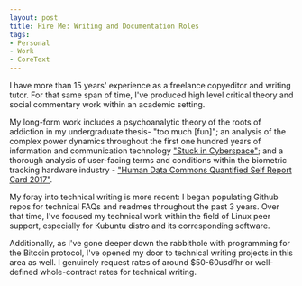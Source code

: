 ```yaml
---
layout: post
title: Hire Me: Writing and Documentation Roles
tags:
- Personal
- Work
- CoreText
---
```


I have more than 15 years' experience as a freelance copyeditor and writing tutor. For that same span of time, I've produced high level critical theory and social commentary work within an academic setting. 

My long-form work includes a psychoanalytic theory of the roots of addiction in my undergraduate thesis- "too much [fun]"; an analysis of the complex power dynamics throughout the first one hundred years of information and communication technology ["Stuck in Cyberspace"](http://stuckincyber.space); and a thorough analysis of user-facing terms and conditions within the biometric tracking hardware industry - ["Human Data Commons Quantified Self Report Card 2017"](https://humandatacommons.org/quantified-self/).

My foray into technical writing is more recent: I began populating Github repos for technical FAQs and readmes throughout the past 3 years. Over that time, I've focused my technical work within the field of Linux peer support, especially for Kubuntu distro and its corresponding software. 

Additionally, as I've gone deeper down the rabbithole with programming for the Bitcoin protocol, I've opened my door to technical writing projects in this area as well. I genuinely request rates of around $50-60usd/hr or well-defined whole-contract rates for technical writing.
